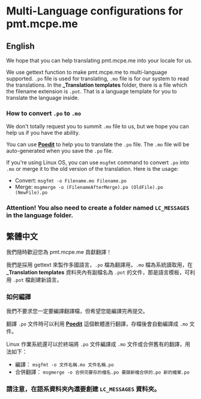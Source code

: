 # Multi-Language configurations for pmt.mcpe.me

## English
We hope that you can help translating pmt.mcpe.me into your locale for us.

We use gettext function to make pmt.mcpe.me to multi-language supported. `.po` file is used for translating, `.mo` file is for our system to read the translations. In the **_Translation templates** folder, there is a file which the filename extension is `.pot`. That is a language template for you to translate the language inside.

### How to convert `.po` to `.mo`
We don't totally request you to summit `.mo` file to us, but we hope you can help us if you have the ability.

You can use **[Poedit](https://poedit.net/)** to help you to translate the `.po` file. The `.mo` file will be auto-generated when you save the `.po` file.

If you're using Linux OS, you can use `msgfmt` command to convert `.po` into `.mo` or merge it to the old version of the translation.
Here is the usage:
* Convert: `msgfmt -o Filename.mo Filename.po`
* Merge: `msgmerge -o (FilenameAfterMerge).po (OldFile).po (NewFile).po`

### Attention! You also need to create a folder named `LC_MESSAGES` in the language folder.


## 繁體中文
我們隨時歡迎您為 pmt.mcpe.me 貢獻翻譯！

我們是採用 gettext 來製作多國語言，`.po` 檔為翻譯用，`.mo` 檔為系統讀取用，在 **_Translation templates** 資料夾內有副檔名為 `.pot` 的文件，那是語言模板，可利用 `.pot` 檔創建新語言。

### 如何編譯
我們不要求您一定要編譯翻譯檔，但希望您能編譯完再提交。

翻譯 `.po` 文件時可以利用 **[Poedit](https://poedit.net/)** 這個軟體進行翻譯，存檔後會自動編譯成 `.mo` 文件。

Linux 作業系統還可以於終端將 `.po` 文件編譯成 `.mo` 文件或合併舊有的翻譯，用法如下：
* 編譯： `msgfmt -o 文件名稱.mo 文件名稱.po`
* 合併翻譯： `msgmerge -o 合併完要存的檔名.po 要跟新檔合併的.po 新的檔案.po`

### 請注意，在語系資料夾內還要創建 `LC_MESSAGES` 資料夾。
